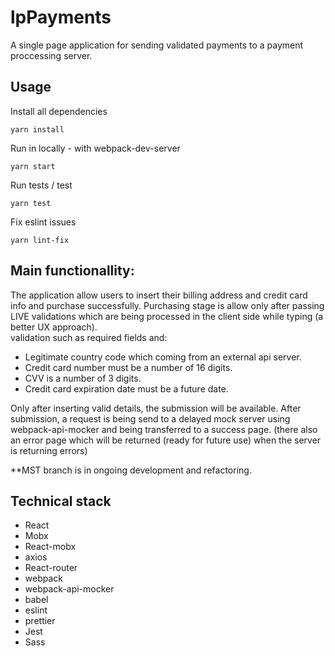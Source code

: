 # lpPayments
A single page application for sending validated payments to a payment proccessing server.

## Usage

Install all dependencies

```
yarn install
```

Run in locally - with webpack-dev-server

```
yarn start
```

Run tests / test

```
yarn test
```

Fix eslint issues

```
yarn lint-fix
```

## Main functionallity: 
The application allow users to insert their billing address and credit card info and purchase successfully.
 Purchasing stage is allow only after passing LIVE validations which are being processed in the client side while typing (a better UX approach).  
 validation such as required fields and:
  - Legitimate country code which coming from an external api server.
  - Credit card number must be a number of 16 digits.
  - CVV is a number of 3 digits.
  - Credit card expiration date must be a future date. 
 
 Only after inserting valid details, the submission will be available.
 After submission, a request is being send to a delayed mock server using webpack-api-mocker and being transferred to a success page.
 (there also an error page which will be returned (ready for future use) when the server is returning errors)
 
 **MST branch is in ongoing development and refactoring. 
 
## Technical stack
- React
- Mobx
- React-mobx  
- axios
- React-router
- webpack
- webpack-api-mocker
- babel
- eslint
- prettier
- Jest
- Sass
